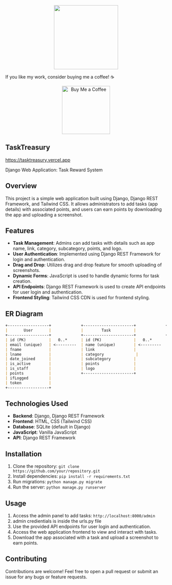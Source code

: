 <p align="center">
    <img width="200" src="https://github.com/user-attachments/assets/b057ef0e-6d5c-4a1c-aa42-ad852c79c827">
</p>




If you like my work, consider buying me a coffee! ☕️
<div align="center">
<a href="https://www.buymeacoffee.com/bogusdeck" target="_blank">
    <img src="https://cdn.buymeacoffee.com/buttons/v2/default-yellow.png" alt="Buy Me a Coffee" width="150" />
</a>
</div>


## TaskTreasury

https://tasktreasury.vercel.app

Django Web Application: Task Reward System

## Overview

This project is a simple web application built using Django, Django REST Framework, and Tailwind CSS. It allows administrators to add tasks (app details) with associated points, and users can earn points by downloading the app and uploading a screenshot.

## Features

- **Task Management**: Admins can add tasks with details such as app name, link, category, subcategory, points, and logo.
- **User Authentication**: Implemented using Django REST Framework for login and authentication.
- **Drag and Drop**: Utilizes drag and drop feature for smooth uploading of screenshots.
- **Dynamic Forms**: JavaScript is used to handle dynamic forms for task creation.
- **API Endpoints**: Django REST Framework is used to create API endpoints for user login and authentication.
- **Frontend Styling**: Tailwind CSS CDN is used for frontend styling.

## ER Diagram
```markdown
+------------------+             +----------------------+             +----------------------+
|       User       |             |        Task          |             |      user_task       |
+------------------+             +----------------------+             +----------------------+
| id (PK)          |   0..*      | id (PK)              |   0..*      | id (PK)              |
| email (unique)   | <---------  | name (unique)        | <---------  | user_id (FK)         |
| fname            |             | link                 |             | task_id (FK)         |
| lname            |             | category              |             +----------------------+
| date_joined      |             | subcategory          |
| is_active        |             | points               |
| is_staff         |             | logo                 |
| points           |             +----------------------+
| ifLogged         |
| token            |
+------------------+
```

## Technologies Used

- **Backend**: Django, Django REST Framework
- **Frontend**: HTML, CSS (Tailwind CSS)
- **Database**: SQLite (default in Django)
- **JavaScript**: Vanilla JavaScript
- **API**: Django REST Framework

## Installation

1. Clone the repository: `git clone https://github.com/your/repository.git`
2. Install dependencies: `pip install -r requirements.txt`
3. Run migrations: `python manage.py migrate`
4. Run the server: `python manage.py runserver`

## Usage

1. Access the admin panel to add tasks: `http://localhost:8000/admin`
2. admin credientials is inside the urls.py file
3. Use the provided API endpoints for user login and authentication.
4. Access the web application frontend to view and interact with tasks.
5. Download the app associated with a task and upload a screenshot to earn points.

## Contributing

Contributions are welcome! Feel free to open a pull request or submit an issue for any bugs or feature requests.

